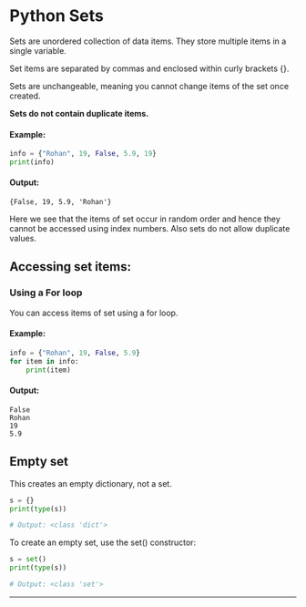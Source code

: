 # Python Sets
Sets are unordered collection of data items. They store multiple items in a single variable. 

Set items are separated by commas and enclosed within curly brackets {}. 

Sets are unchangeable, meaning you cannot change items of the set once created. 

**Sets do not contain duplicate items.**



#### Example:
```python
info = {"Rohan", 19, False, 5.9, 19}
print(info)
```
#### Output:
```
{False, 19, 5.9, 'Rohan'}
 ```

Here we see that the items of set occur in random order and hence they cannot be accessed using index numbers. Also sets do not allow duplicate values.



## Accessing set items: 

### Using a For loop
You can access items of set using a for loop. 

#### Example:
```python
info = {"Rohan", 19, False, 5.9}
for item in info:
    print(item)
  ```
#### Output:
```
False
Rohan
19
5.9
```


## Empty set

This creates an empty dictionary, not a set. 

```python 
s = {}  
print(type(s))  

# Output: <class 'dict'>
```

To create an empty set, use the set() constructor:

```python 
s = set()
print(type(s))  

# Output: <class 'set'>
```
---
